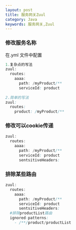 ```yaml
---
layout: post
title: 服务网关Zuul
category: Java
keywords: 服务网关,Zuul
---
```


### 修改服务名称

在.yml 文件中配置
```java
1.复杂点的写法
zuul:
  routes:
    aaaa:
      path: /myProduct/**
      serviceId: product
      
2.简单的写法
zuul:
  routes:
    product: /myProduct/**

```

### 修改可以cookie传递

```java
zuul:
  routes:
    aaaa:
      path: /myProduct/**
      serviceId: product
      sentsitiveHeaders:
```

### 排除某些路由

```java
zuul:
  routes:
    aaaa:
      path: /myProduct/**
      serviceId: product
      sentsitiveHeaders:
  #排除productList路由
  ignored-patterns:
    - /**/product/productList
```









